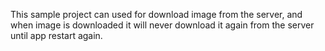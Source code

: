 This sample project can used for download image from the server, and when image is downloaded it will never download it again from the server until app restart again.
